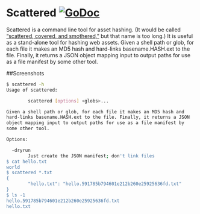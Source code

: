 # Scattered [![GoDoc](https://godoc.org/github.com/carlmjohnson/scattered?status.svg)](https://godoc.org/github.com/carlmjohnson/scattered)
Scattered is a command line tool for asset hashing. (It would be called [“scattered, covered, and smothered,”][waho] but that name is too long.) It is useful as a stand-alone tool for hashing web assets. Given a shell path or glob, for each file it makes an MD5 hash and hard-links basename.HASH.ext to the file. Finally, it returns a JSON object mapping input to output paths for use as a file manifest by some other tool.

[waho]: https://en.wikipedia.org/wiki/Waffle_House

##Screenshots
```bash
$ scattered -h
Usage of scattered:

        scattered [options] <globs>...

Given a shell path or glob, for each file it makes an MD5 hash and
hard-links basename.HASH.ext to the file. Finally, it returns a JSON
object mapping input to output paths for use as a file manifest by
some other tool.

Options:

  -dryrun
        Just create the JSON manifest; don't link files
$ cat hello.txt
world
$ scattered *.txt
{
        "hello.txt": "hello.591785b794601e212b260e25925636fd.txt"
}
$ ls -1
hello.591785b794601e212b260e25925636fd.txt
hello.txt
```

